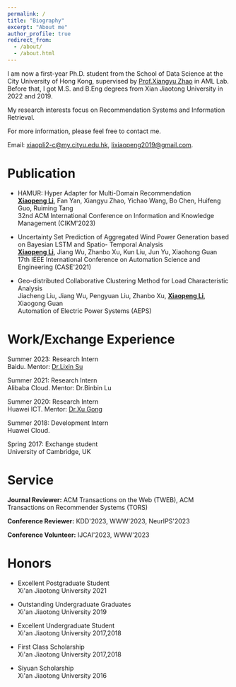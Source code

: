 ```yaml
---
permalink: /
title: "Biography"
excerpt: "About me"
author_profile: true
redirect_from: 
  - /about/
  - /about.html
---
```


I am now a first-year Ph.D. student from the School of Data Science at the City University of Hong Kong, supervised by [Prof.Xiangyu Zhao](https://zhaoxyai.github.io/) in AML Lab. Before that, I got M.S. and B.Eng degrees from Xian Jiaotong University in 2022 and 2019. 

My research interests focus on Recommendation Systems and Information Retrieval.

For more information, please feel free to contact me.

Email: xiaopli2-c@my.cityu.edu.hk, lixiaopeng2019@gmail.com.


Publication
======
*  HAMUR: Hyper Adapter for Multi-Domain Recommendation \
   <ins>**Xiaopeng Li**</ins>, Fan Yan, Xiangyu Zhao, Yichao Wang, Bo Chen, Huifeng Guo, Ruiming Tang \
   32nd ACM International Conference on Information and Knowledge Management (CIKM'2023)

*  Uncertainty Set Prediction of Aggregated Wind Power Generation based on Bayesian LSTM and Spatio- Temporal Analysis \
   <ins>**Xiaopeng Li**</ins>, Jiang Wu, Zhanbo Xu, Kun Liu, Jun Yu, Xiaohong Guan \
   17th IEEE International Conference on Automation Science and Engineering (CASE'2021)

* Geo-distributed Collaborative Clustering Method for Load Characteristic Analysis  \
  Jiacheng Liu, Jiang Wu, Pengyuan Liu, Zhanbo Xu, <ins>**Xiaopeng Li**</ins>, Xiaogong Guan  \
  Automation of Electric Power Systems (AEPS)


Work/Exchange Experience
======

Summer 2023: Research Intern \
Baidu. Mentor: [Dr.Lixin Su](https://scholar.google.com/citations?user=UWL6KAcAAAAJ&hl=en)

Summer 2021: Research Intern \
Alibaba Cloud. Mentor: Dr.Binbin Lu

Summer 2020: Research Intern \
Huawei ICT. Mentor: [Dr.Xu Gong](https://scholar.google.be/citations?user=o7Bn0OMAAAAJ&hl=en)

Summer 2018: Development Intern \
Huawei Cloud.

Spring 2017: Exchange student \
University of Cambridge, UK

Service
======

**Journal Reviewer:** ACM Transactions on the Web (TWEB), ACM Transactions on Recommender Systems (TORS)

**Conference Reviewer:** KDD'2023, WWW'2023, NeurIPS'2023

**Conference Volunteer:** IJCAI'2023, WWW'2023

Honors
======

* Excellent Postgraduate Student \
  Xi'an Jiaotong University 2021

* Outstanding Undergraduate Graduates \
  Xi'an Jiaotong University 2019

* Excellent Undergraduate Student \
  Xi'an Jiaotong University 2017,2018

* First Class Scholarship \
  Xi'an Jiaotong University 2017,2018

* Siyuan Scholarship \
  Xi'an Jiaotong University 2016


<!--News-->
<!--======-->

<!--* July 2023 - One paper accepted by CIKM'2023.-->
<!--* June 2023 - Start my internship at [BAIDU Search Science Team](http://searchscience.baidu.com/).-->
<!--* June 2023 - Serve as Volunteer of IJCAI'2023.-->
<!--* Mar. 2023 - Serve as Artifact Reviewer of WebConf'2023.-->
<!-- * Feb. 2023 - Serve as Reviewer of ACM TEWB. -->
<!-- * Feb. 2023 - Serve as Reviewer of KDD'2023. -->
<!-- * Jan. 2023 - Join AML Lab, CityU of Hongkong.-->
<!-- * May. 2022 - Successfully defended my Master Thesis at Xi’an Jiaotong University. -->
<!-- * Apr. 2022 - One paper was accepted by Journal of **Automation of Electric Power Systems** . -->
<!-- * Aug. 2021 - Attended IEEE CASE 2022 in Lyon,France and gave an  oral presentation. -->
<!-- * Jun. 2021 - Start my internship at Alibaba Cloud Group in Hangzhou. -->
<!-- * May. 2021 - One paper was accepted by conference of **IEEE CASE(Conference on Automation Science and Engineering)**. -->
<!-- * Aug. 2020 - Finish my internship at HUAWEI in Shenzhen. -->
<!-- * Jun. 2020 - Start my internship at HUAWEI in Shenzhen. -->
<!-- * Jun. 2019 - Successfully defended my Bachelor Thesis at Xi’an Jiaotong University. -->
<!-- * Jun. 2019 - Get the Honour of Outstanding Undergraduate Graduates.(1/23) -->
<!-- * Aug. 2018 - Finish my internship at HUAWEI Cloud Group in Xi'an. -->
<!-- * May. 2018 - Admitted by XJTU-HUAWEI Cloud Computing Elite Class and get an internship offer from HUAWEI. -->
<!-- * Jan. 2017 - Get admitted by the University of Cambridge,UK winter exchange program.  -->
<!-- * Aug. 2015 - Start my life at Xi'an Jiaotong University. -->
